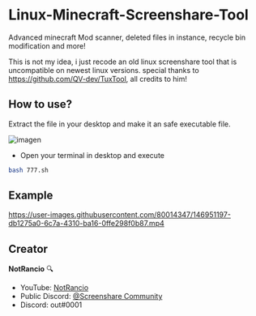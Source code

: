 # Linux-Minecraft-Screenshare-Tool
Advanced minecraft Mod scanner, deleted files in instance, recycle bin modification and more!

This is not my idea, i just recode an old linux screenshare tool that is uncompatible on newest linux versions.
special thanks to https://github.com/QV-dev/TuxTool, all credits to him!


## How to use?

Extract the file in your desktop and make it an safe executable file.

![imagen](https://user-images.githubusercontent.com/80014347/146821624-08a121e1-5b56-439f-ba57-e65b5a19ee33.png)

- Open your terminal in desktop and execute 

```sh
bash 777.sh
```

## Example

https://user-images.githubusercontent.com/80014347/146951197-db1275a0-6c7a-4310-ba16-0ffe298f0b87.mp4

## Creator

**NotRancio** 🔍
- YouTube: [NotRancio](https://youtube.com/c/NotRancio)
- Public Discord: [@Screenshare Community](https://discord.gg/screenshare)
- Discord: out#0001



